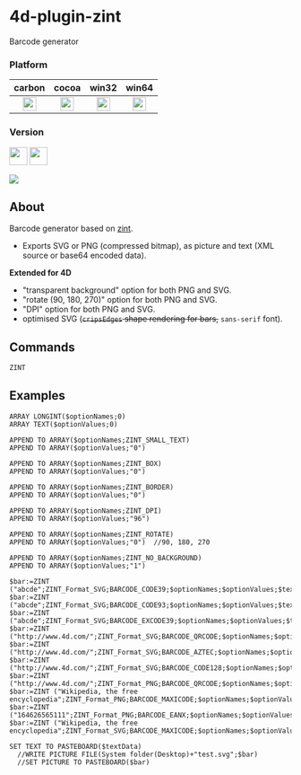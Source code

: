 # 4d-plugin-zint
Barcode generator

### Platform

| carbon | cocoa | win32 | win64 |
|:------:|:-----:|:---------:|:---------:|
|<img src="https://cloud.githubusercontent.com/assets/1725068/22371562/1b091f0a-e4db-11e6-8458-8653954a7cce.png" width="24" height="24" />|<img src="https://cloud.githubusercontent.com/assets/1725068/22371562/1b091f0a-e4db-11e6-8458-8653954a7cce.png" width="24" height="24" />|<img src="https://cloud.githubusercontent.com/assets/1725068/22371562/1b091f0a-e4db-11e6-8458-8653954a7cce.png" width="24" height="24" />|<img src="https://cloud.githubusercontent.com/assets/1725068/22371562/1b091f0a-e4db-11e6-8458-8653954a7cce.png" width="24" height="24" />|

### Version

<img src="https://cloud.githubusercontent.com/assets/1725068/18940649/21945000-8645-11e6-86ed-4a0f800e5a73.png" width="32" height="32" /> <img src="https://cloud.githubusercontent.com/assets/1725068/18940648/2192ddba-8645-11e6-864d-6d5692d55717.png" width="32" height="32" />


![](https://cloud.githubusercontent.com/assets/1725068/14666616/9294b6a0-0715-11e6-9323-6b1934e37b38.png)

About
---
Barcode generator based on [zint](https://github.com/zint).

* Exports SVG or PNG (compressed bitmap), as picture and text (XML source or base64 encoded data).

**Extended for 4D**

* "transparent background" option for both PNG and SVG.
* "rotate (90, 180, 270)" option for both PNG and SVG.
* "DPI" option for both PNG and SVG.
* optimised SVG (~~``cripsEdges`` shape rendering for bars,~~ ``sans-serif`` font).

Commands
---
```c
ZINT
```

Examples
---
```
ARRAY LONGINT($optionNames;0)
ARRAY TEXT($optionValues;0)

APPEND TO ARRAY($optionNames;ZINT_SMALL_TEXT)
APPEND TO ARRAY($optionValues;"0")

APPEND TO ARRAY($optionNames;ZINT_BOX)
APPEND TO ARRAY($optionValues;"0")

APPEND TO ARRAY($optionNames;ZINT_BORDER)
APPEND TO ARRAY($optionValues;"0")

APPEND TO ARRAY($optionNames;ZINT_DPI) 
APPEND TO ARRAY($optionValues;"96")

APPEND TO ARRAY($optionNames;ZINT_ROTATE)  
APPEND TO ARRAY($optionValues;"0")  //90, 180, 270

APPEND TO ARRAY($optionNames;ZINT_NO_BACKGROUND)
APPEND TO ARRAY($optionValues;"1")

$bar:=ZINT ("abcde";ZINT_Format_SVG;BARCODE_CODE39;$optionNames;$optionValues;$textData)
$bar:=ZINT ("abcde";ZINT_Format_SVG;BARCODE_CODE93;$optionNames;$optionValues;$textData)
$bar:=ZINT ("abcde";ZINT_Format_SVG;BARCODE_EXCODE39;$optionNames;$optionValues;$textData)
$bar:=ZINT ("http://www.4d.com/";ZINT_Format_SVG;BARCODE_QRCODE;$optionNames;$optionValues;$textData)
$bar:=ZINT ("http://www.4d.com/";ZINT_Format_SVG;BARCODE_AZTEC;$optionNames;$optionValues;$textData)
$bar:=ZINT ("http://www.4d.com/";ZINT_Format_SVG;BARCODE_CODE128;$optionNames;$optionValues;$textData)
$bar:=ZINT ("http://www.4d.com/";ZINT_Format_PNG;BARCODE_QRCODE;$optionNames;$optionValues;$textData)
$bar:=ZINT ("Wikipedia, the free encyclopedia";ZINT_Format_PNG;BARCODE_MAXICODE;$optionNames;$optionValues;$textData)
$bar:=ZINT ("164626565111";ZINT_Format_PNG;BARCODE_EANX;$optionNames;$optionValues;$textData)
$bar:=ZINT ("Wikipedia, the free encyclopedia";ZINT_Format_SVG;BARCODE_MAXICODE;$optionNames;$optionValues;$textData)

SET TEXT TO PASTEBOARD($textData)
  //WRITE PICTURE FILE(System folder(Desktop)+"test.svg";$bar)
  //SET PICTURE TO PASTEBOARD($bar)
```
